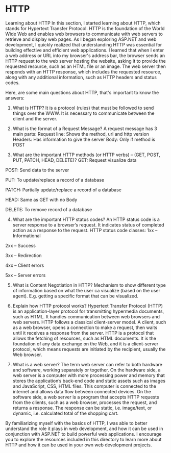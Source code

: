 # HTTP
Learning about HTTP
In this section, I started learning about HTTP, which stands for Hypertext Transfer Protocol. HTTP is the foundation of the World Wide Web and enables web browsers to communicate with web servers to retrieve and display web pages.
As I began exploring ASP.NET and web development, I quickly realized that understanding HTTP was essential for building effective and efficient web applications. I learned that when I enter a web address or URL into my browser's address bar, the browser sends an HTTP request to the web server hosting the website, asking it to provide the requested resource, such as an HTML file or an image. The web server then responds with an HTTP response, which includes the requested resource, along with any additional information, such as HTTP headers and status codes.

Here, are some main questions about HTTP, that's important to know the answers:

1. What is HTTP?
It is a protocol (rules) that must be followed to send things over the WWW. It is necessary to communicate between the client and the server.


2. What is the format of a Request Message?
A request message has 3 main parts:
Request line: Shows the method, url and http version
Headers: Has information to give the server
Body: Only if method is POST


3. What are the important HTTP methods (or HTTP verbs) – (GET, POST, PUT, PATCH, HEAD, DELETE)?
GET: Request visualize data

POST: Send data to the server

PUT: To update/replace a record of a database

PATCH: Partially update/replace a record of a database

HEAD: Same as GET with no Body

DELETE: To remove record of a database


4. What are the important HTTP status codes?
An HTTP status code is a server response to a browser’s request. It indicates status of completed action as a response to the request.
HTTP status code classes:
1xx – Informational

2xx – Success

3xx – Redirection

4xx – Client errors

5xx – Server errors


5. What is Content Negotiation in HTTP?
Mechanism to show different type of information based on what the user ca visualize (based on the user agent). E.g. getting a specific format that can be visualized.


6. Explain how HTTP protocol works?
Hypertext Transfer Protocol (HTTP) is an application-layer protocol for transmitting hypermedia documents, such as HTML. It handles communication between web browsers and web servers. HTTP follows a classical client-server model. A client, such as a web browser, opens a connection to make a request, then waits until it receives a response from the server.
HTTP is a protocol that allows the fetching of resources, such as HTML documents. It is the foundation of any data exchange on the Web, and it is a client-server protocol, which means requests are initiated by the recipient, usually the Web browser.


7. What is a web server?
The term web server can refer to both hardware and software, working separately or together.
On the hardware side, a web server is a computer with more processing power and memory that stores the application’s back-end code and static assets such as images and JavaScript, CSS, HTML files. This computer is connected to the internet and allows data flow between connected devices.
On the software side, a web server is a program that accepts HTTP requests from the clients, such as a web browser, processes the request, and returns a response. The response can be static, i.e. image/text, or dynamic, i.e. calculated total of the shopping cart.


By familiarizing myself with the basics of HTTP, I was able to better understand the role it plays in web development, and how it can be used in conjunction with ASP.NET to build powerful web applications. I encourage you to explore the resources included in this directory to learn more about HTTP and how it can be used in your own web development projects.

